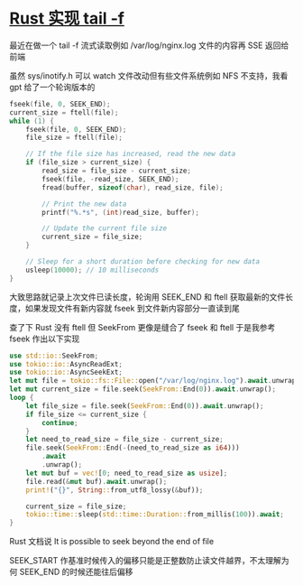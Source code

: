 # [Rust 实现 tail -f](/2023/07/impl_tail_follow_in_rust.md)

最近在做一个 tail -f 流式读取例如 /var/log/nginx.log 文件的内容再 SSE 返回给前端

虽然 sys/inotify.h 可以 watch 文件改动但有些文件系统例如 NFS 不支持，我看 gpt 给了一个轮询版本的

```cpp
fseek(file, 0, SEEK_END);
current_size = ftell(file);
while (1) {
    fseek(file, 0, SEEK_END);
    file_size = ftell(file);

    // If the file size has increased, read the new data
    if (file_size > current_size) {
        read_size = file_size - current_size;
        fseek(file, -read_size, SEEK_END);
        fread(buffer, sizeof(char), read_size, file);

        // Print the new data
        printf("%.*s", (int)read_size, buffer);

        // Update the current file size
        current_size = file_size;
    }

    // Sleep for a short duration before checking for new data
    usleep(10000); // 10 milliseconds
}
```

大致思路就记录上次文件已读长度，轮询用 SEEK_END 和 ftell 获取最新的文件长度，如果发现文件有新内容就 fseek 到文件新内容部分一直读到尾

查了下 Rust 没有 ftell 但 SeekFrom 更像是缝合了 fseek 和 ftell 于是我参考 fseek 作出以下实现

```rust
use std::io::SeekFrom;
use tokio::io::AsyncReadExt;
use tokio::io::AsyncSeekExt;
let mut file = tokio::fs::File::open("/var/log/nginx.log").await.unwrap();
let mut current_size = file.seek(SeekFrom::End(0)).await.unwrap();
loop {
    let file_size = file.seek(SeekFrom::End(0)).await.unwrap();
    if file_size <= current_size {
        continue;
    }
    let need_to_read_size = file_size - current_size;
    file.seek(SeekFrom::End(-(need_to_read_size as i64)))
        .await
        .unwrap();
    let mut buf = vec![0; need_to_read_size as usize];
    file.read(&mut buf).await.unwrap();
    print!("{}", String::from_utf8_lossy(&buf));

    current_size = file_size;
    tokio::time::sleep(std::time::Duration::from_millis(100)).await;
}
```

Rust 文档说 It is possible to seek beyond the end of file

SEEK_START 作基准时候传入的偏移只能是正整数防止读文件越界，不太理解为何 SEEK_END 的时候还能往后偏移
